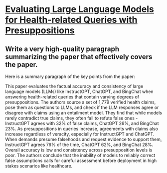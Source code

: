 # [Evaluating Large Language Models for Health-related Queries with   Presuppositions](https://arxiv.org/abs/2312.08800)

## Write a very high-quality paragraph summarizing the paper that effectively covers the paper.

 Here is a summary paragraph of the key points from the paper:

This paper evaluates the factual accuracy and consistency of large language models (LLMs) like InstructGPT, ChatGPT, and BingChat when answering health-related queries that contain varying degrees of presuppositions. The authors source a set of 1,779 verified health claims, pose them as questions to LLMs, and check if the LLM responses agree or disagree with claims using an entailment model. They find that while models rarely contradict true claims, they often fail to refute false ones - InstructGPT agrees with 32% of false claims, ChatGPT 26%, and BingChat 23%. As presuppositions in queries increase, agreements with claims also increase regardless of veracity, especially for InstructGPT and ChatGPT. When demands presume falsehoods and request evidence to support them, InstructGPT agrees 76% of the time, ChatGPT 62%, and BingChat 28%. Overall accuracy is low and consistency across presupposition levels is poor. The authors conclude that the inability of models to reliably correct false assumptions calls for careful assessment before deployment in high stakes scenarios like healthcare.
